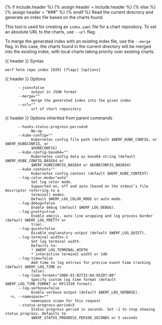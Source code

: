 {% if include.header %}
{% assign header = include.header %}
{% else %}
{% assign header = "###" %}
{% endif %}
Read the current directory and generate an index file based on the charts found.

This tool is used for creating an `index.yaml` file for a chart repository. To set an absolute URL to the charts, use `--url` flag.

To merge the generated index with an existing index file, use the `--merge` flag. In this case, the charts found in the current directory will be merged into the existing index, with local charts taking priority over existing charts.


{{ header }} Syntax

```shell
werf helm repo index [DIR] [flags] [options]
```

{{ header }} Options

```shell
      --json=false
            output in JSON format
      --merge=""
            merge the generated index into the given index
      --url=""
            url of chart repository
```

{{ header }} Options inherited from parent commands

```shell
      --hooks-status-progress-period=0
            No-op
      --kube-config=""
            Kubernetes config file path (default $WERF_KUBE_CONFIG, or $WERF_KUBECONFIG, or         
            $KUBECONFIG)
      --kube-config-base64=""
            Kubernetes config data as base64 string (default $WERF_KUBE_CONFIG_BASE64 or            
            $WERF_KUBECONFIG_BASE64 or $KUBECONFIG_BASE64)
      --kube-context=""
            Kubernetes config context (default $WERF_KUBE_CONTEXT)
      --log-color-mode="auto"
            Set log color mode.
            Supported on, off and auto (based on the stdout’s file descriptor referring to a        
            terminal) modes.
            Default $WERF_LOG_COLOR_MODE or auto mode.
      --log-debug=false
            Enable debug (default $WERF_LOG_DEBUG).
      --log-pretty=true
            Enable emojis, auto line wrapping and log process border (default $WERF_LOG_PRETTY or   
            true).
      --log-quiet=false
            Disable explanatory output (default $WERF_LOG_QUIET).
      --log-terminal-width=-1
            Set log terminal width.
            Defaults to:
            * $WERF_LOG_TERMINAL_WIDTH
            * interactive terminal width or 140
      --log-time=false
            Add time to log entries for precise event time tracking (default $WERF_LOG_TIME or      
            false).
      --log-time-format="2006-01-02T15:04:05Z07:00"
            Specify custom log time format (default $WERF_LOG_TIME_FORMAT or RFC3339 format).
      --log-verbose=false
            Enable verbose output (default $WERF_LOG_VERBOSE).
  -n, --namespace=""
            namespace scope for this request
      --status-progress-period=5
            Status progress period in seconds. Set -1 to stop showing status progress. Defaults to  
            $WERF_STATUS_PROGRESS_PERIOD_SECONDS or 5 seconds
```

